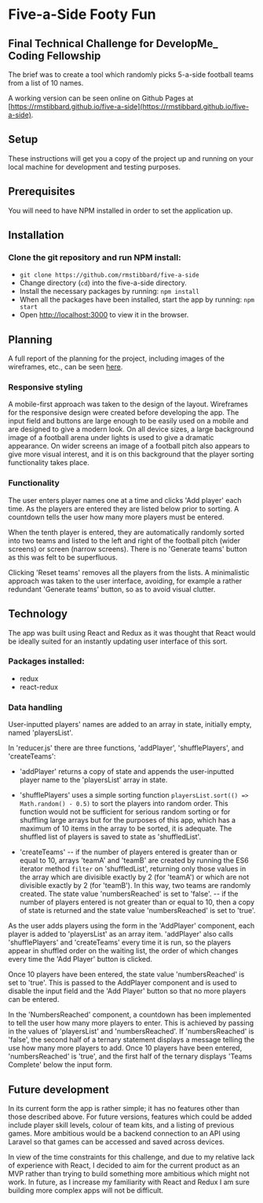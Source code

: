 # Five-a-Side Footy Fun

## Final Technical Challenge for DevelopMe_ Coding Fellowship

The brief was to create a tool which randomly picks 5-a-side football teams from a list of 10 names.

A working version can be seen online on Github Pages at [https://rmstibbard.github.io/five-a-side](https://rmstibbard.github.io/five-a-side).


## Setup

These instructions will get you a copy of the project up and running on your local machine for development and testing purposes.

## Prerequisites

You will need to have NPM installed in order to set the application up.

## Installation

### Clone the git repository and run NPM install:
- `git clone https://github.com/rmstibbard/five-a-side`
- Change directory (`cd`) into the five-a-side directory.
- Install the necessary packages by running: `npm install`
- When all the packages have been installed, start the app by running: `npm start`
- Open [http://localhost:3000](http://localhost:3000) to view it in the browser.

## Planning

A full report of the planning for the project, including images of the wireframes, etc., can be seen [here](https://docs.google.com/document/d/1lzfwRFs5MXWS-Y8PDQ5FBzZX5ZbTG7KgMR05OzZmsmA/edit?usp=sharing).


### Responsive styling
A mobile-first approach was taken to the design of the layout. Wireframes for the responsive design were created before developing the app. The input field and buttons are large enough to be easily used on a mobile and are designed to give a modern look. On all device sizes, a large background image of a football arena under lights is used to give a dramatic appearance. On wider screens an image of a football pitch also appears to give more visual interest, and it is on this background that the player sorting functionality takes place. 


### Functionality
The user enters player names one at a time and clicks 'Add player' each time. As the players are entered they are listed below prior to sorting. A countdown tells the user how many more players must be entered.

When the tenth player is entered, they are automatically randomly sorted into two teams and listed to the left and right of the football pitch (wider screens) or screen (narrow screens). There is no 'Generate teams' button as this was felt to be superfluous.

Clicking 'Reset teams' removes all the players from the lists.
A minimalistic approach was taken to the user interface, avoiding, for example a rather redundant 'Generate teams' button, so as to avoid visual clutter.

## Technology

The app was built using React and Redux as it was thought that React would be ideally suited for an instantly updating user interface of this sort.


### Packages installed:
- redux
- react-redux


### Data handling

User-inputted players' names are added to an array in state, initially empty, named 'playersList'. 

In 'reducer.js' there are three functions, 'addPlayer', 'shufflePlayers', and 'createTeams': 

- 'addPlayer' returns a copy of state and appends the user-inputted player name to the 'playersList' array
 in state.

 - 'shufflePlayers' uses a simple sorting function `playersList.sort(() => Math.random() - 0.5)` to sort the players into random order. This function would not be sufficient for serious random sorting or for shuffling large arrays but for the purposes of this app, which has a maximum of 10 items in the array to be sorted, it is adequate. The shuffled list of players is saved to state as 'shuffledList'.

 - 'createTeams' 
  -- if the number of players entered is greater than or equal to 10, arrays 'teamA' and 'teamB' are created by running the ES6 iterator method `filter` on 'shuffledList', returning only those values in the array which are divisible exactly by 2 (for 'teamA') or which are not divisible exactly by 2 (for 'teamB'). In this way, two teams are randomly created. The state value 'numbersReached' is set to 'false'.
  -- if the number of players entered is not greater than or equal to 10, then a copy of state is returned and the state value 'numbersReached' is set to 'true'.

As the user adds players using the form in the 'AddPlayer' component, each player is added to 'playersList' as an array item. 'addPlayer' also calls 'shufflePlayers' and 'createTeams' every time it is run, so the players appear in shuffled order on the waiting list, the order of which changes every time the 'Add Player' button is clicked. 

Once 10 players have been entered, the state value 'numbersReached' is set to 'true'. This is passed to the AddPlayer component and is used to disable the input field and the 'Add Player' button so that no more players can be entered.

In the 'NumbersReached' component, a countdown has been implemented to tell the user how many more players to enter. This is achieved by passing in the values of 'playersList' and 'numbersReached'. If 'numbersReached' is 'false', the second half of a ternary statement displays a message telling the use how many more players to add. Once 10 players have been entered, 'numbersReached' is 'true', and the first half of the ternary displays 'Teams Complete' below the input form. 


## Future development

In its current form the app is rather simple; it has no features other than those described above. For future versions, features which could be added include player skill levels, colour of team kits, and a listing of previous games. More ambitious would be a backend connection to an API using Laravel so that games can be accessed and saved across devices. 

In view of the time constraints for this challenge, and due to my relative lack of experience with React, I decided to aim for the current product as an MVP rather than trying to build something more ambitious which might not work. In future, as I increase my familiarity with React and Redux I am sure building more complex apps will not be difficult.

